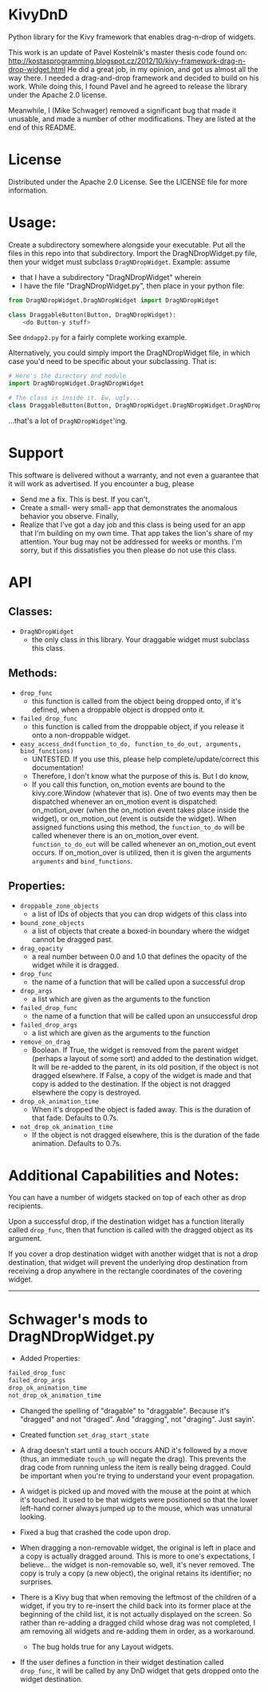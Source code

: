 # KivyDnD
Python library for the Kivy framework that enables drag-n-drop of widgets.

This work is an update of Pavel Kostelnik's master thesis code found on:
http://kostasprogramming.blogspot.cz/2012/10/kivy-framework-drag-n-drop-widget.html
He did a great job, in my opinion, and got us almost all the way there. I needed a drag-and-drop framework and decided to build on his work. While doing this, I found Pavel and he agreed to release the library under the Apache 2.0 license.

Meanwhile, I (Mike Schwager) removed a significant bug that made it unusable, and made a number of other modifications. They are listed at the end of this README.

# License

Distributed under the Apache 2.0 License. See the LICENSE file for more information.

# Usage:

Create a subdirectory somewhere alongside your executable. Put all the files in this repo into that subdirectory. Import the DragNDropWidget.py file, then your widget must subclass `DragNDropWidget`. Example: assume
* that I have a subdirectory "DragNDropWidget" wherein
* I have the file "DragNDropWidget.py", then place in your python file:

```Python
from DragNDropWidget.DragNDropWidget import DragNDropWidget

class DraggableButton(Button, DragNDropWidget):
    <do Button-y stuff>
```

See `dndapp2.py` for a fairly complete working example.

Alternatively, you could simply import the DragNDropWidget file, in which case you'd need to be specific about your subclassing. That is:
```Python
# Here's the directory and module
import DragNDropWidget.DragNDropWidget

# The class is inside it. Ew, ugly...
class DraggableButton(Button, DragNDropWidget.DragNDropWidget.DragNDropWidget):
```
...that's a lot of `DragNDropWidget`'ing.

# Support
This software is delivered without a warranty, and not even a guarantee that it will work as advertised. If you encounter a bug, please
* Send me a fix. This is best. If you can't,
* Create a small- wery small- app that demonstrates the anomalous behavior you observe.
Finally,
* Realize that I've got a day job and this class is being used for an app that I'm building on my own time. That app takes the lion's share of my attention. Your bug may not be addressed for weeks or months. I'm sorry, but if this dissatisfies you then please do not use this class.

# API

## Classes:
* `DragNDropWidget`
  * the only class in this library. Your draggable widget must subclass this class.

## Methods:
* `drop_func`
  * this function is called from the object being dropped onto, if it's defined, when a droppable object is dropped onto it.
* `failed_drop_func`
  * this function is called from the droppable object, if you release it onto a non-droppable widget.
* `easy_access_dnd(function_to_do, function_to_do_out, arguments, bind_functions)`
  * UNTESTED. If you use this, please help complete/update/correct this documentation!
  * Therefore, I don't know what the purpose of this is. But I do know,
  * If you call this function, on_motion events are bound to the kivy.core.Window (whatever that is). One of two events may then be dispatched whenever an on_motion event is dispatched: on_motion_over (when the on_motion event takes place inside the widget), or on_motion_out (event is outside the widget).  When assigned functions using this method, the `function_to_do` will be called whenever there is an on_motion_over event. `function_to_do_out` will be called whenever an on_motion_out event occurs. If on_motion_over is utilized, then it is given the arguments `arguments` and `bind_functions`.

## Properties:
* `droppable_zone_objects`
  * a list of IDs of objects that you can drop widgets of this class into
* `bound_zone_objects`
  * a list of objects that create a boxed-in boundary where the widget cannot be dragged past.
* `drag_opacity`
  * a real number between 0.0 and 1.0 that defines the opacity of the widget while it is dragged.
* `drop_func`
  * the name of a function that will be called upon a successful drop
* `drop_args`
  * a list which are given as the arguments to the function
* `failed_drop_func`
  * the name of a function that will be called upon an unsuccessful drop
* `failed_drop_args`
  * a list which are given as the arguments to the function
* `remove_on_drag`
  * Boolean. If True, the widget is removed from the parent widget (perhaps a layout of some sort) and added to the destination widget. It will be re-added to the parent, in its old position, if the object is not dragged elsewhere. If False, a copy of the widget is made and that copy is added to the destination. If the object is not dragged elsewhere the copy is destroyed.
* `drop_ok_animation_time`
  * When it's dropped the object is faded away. This is the duration of that fade. Defaults to 0.7s.
* `not_drop_ok_animation_time`
  * If the object is not dragged elsewhere, this is the duration of the fade animation. Defaults to 0.7s.

# Additional Capabilities and Notes:

You can have a number of widgets stacked on top of each other as drop recipients.

Upon a successful drop, if the destination widget has a function
literally called `drop_func`, then that function is called with the
dragged object as its argument.

If you cover a drop destination widget with another widget that is not a
drop destination, that widget will prevent the underlying drop
destination from receiving a drop anywhere in the rectangle coordinates
of the covering widget.

---
# Schwager's mods to DragNDropWidget.py

* Added Properties:
``` Python
failed_drop_func
failed_drop_args
drop_ok_animation_time
not_drop_ok_animation_time
```

* Changed the spelling of "dragable" to "draggable". Because it's "dragged" and not "draged". And "dragging", not "draging".  Just sayin'.

* Created function `set_drag_start_state`

* A drag doesn't start until a touch occurs AND it's followed by a move (thus, an immediate `touch_up` will negate the drag). This prevents the drag code from running unless the item is really being dragged.  Could be important when you're trying to understand your event propagation.

* A widget is picked up and moved with the mouse at the point at which it's touched. It used to be that widgets were positioned so that the lower left-hand corner always jumped up to the mouse, which was unnatural looking.

* Fixed a bug that crashed the code upon drop.

* When dragging a non-removable widget, the original is left in place and a copy is actually dragged around. This is more to one's expectations, I believe... the widget is non-removable so, well, it's never removed. The copy is truly a copy (a new object), the original retains its identifier; no surprises.

* There is a Kivy bug that when removing the leftmost of the children of a widget, if you try to re-insert the child back into its former place at the beginning of the child list, it is not actually displayed on the screen. So rather than re-adding a dragged child whose drag was not completed, I am removing all widgets and re-adding them in order, as a workaround.
  * The bug holds true for any Layout widgets.

* If the user defines a function in their widget destination called `drop_func`, it will be called by any DnD widget that gets dropped onto the widget destination.

